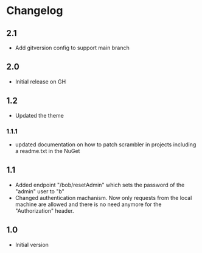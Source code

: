 # Changelog

## 2.1
* Add gitversion config to support main branch

## 2.0
* Initial release on GH

## 1.2
* Updated the theme

### 1.1.1
* updated documentation on how to patch scrambler in projects including a 
  readme.txt in the NuGet

## 1.1
* Added endpoint "/bob/resetAdmin"  which sets the password of the "admin" user to "b"
* Changed authentication machanism. Now only requests from the local machine are
  allowed and there is no need anymore for the "Authorization" header.

## 1.0
* Initial version
